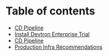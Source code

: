 # Table of contents

* [CD Pipeline](README.md)
* [Install Devtron Enterprise Trial](enterprise-license.md)
* [CD Pipeline](cd-pipeline-1.md)
* [Production Infra Recommendations](production-infra-recommendations.md)
